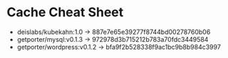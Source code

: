 # Cache Cheat Sheet

* deislabs/kubekahn:1.0 -> 887e7e65e39277f8744bd00278760b06
* getporter/mysql:v0.1.3 -> 972978d3b715212b783a70fdc3449584
* getporter/wordpress:v0.1.2 -> bfa9f2b528338f9ac1bc9b8b984c3997
